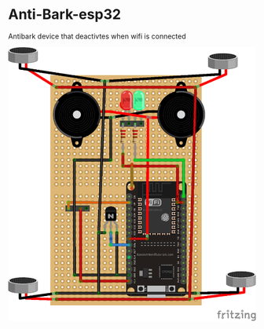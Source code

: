 # Anti-Bark-esp32
Antibark device that deactivtes when wifi is connected

![My Image](antibark.png)
